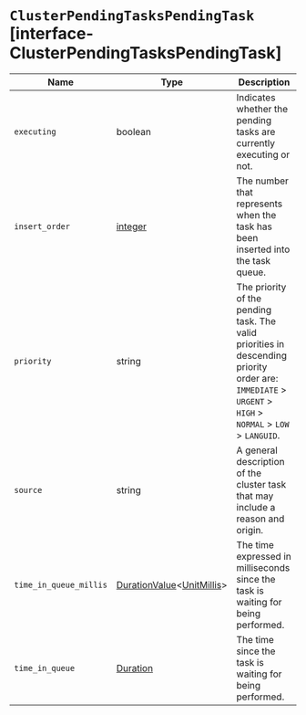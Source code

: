 # `ClusterPendingTasksPendingTask` [interface-ClusterPendingTasksPendingTask]

| Name | Type | Description |
| - | - | - |
| `executing` | boolean | Indicates whether the pending tasks are currently executing or not. |
| `insert_order` | [integer](./integer.md) | The number that represents when the task has been inserted into the task queue. |
| `priority` | string | The priority of the pending task. The valid priorities in descending priority order are: `IMMEDIATE` > `URGENT` > `HIGH` > `NORMAL` > `LOW` > `LANGUID`. |
| `source` | string | A general description of the cluster task that may include a reason and origin. |
| `time_in_queue_millis` | [DurationValue](./DurationValue.md)<[UnitMillis](./UnitMillis.md)> | The time expressed in milliseconds since the task is waiting for being performed. |
| `time_in_queue` | [Duration](./Duration.md) | The time since the task is waiting for being performed. |
